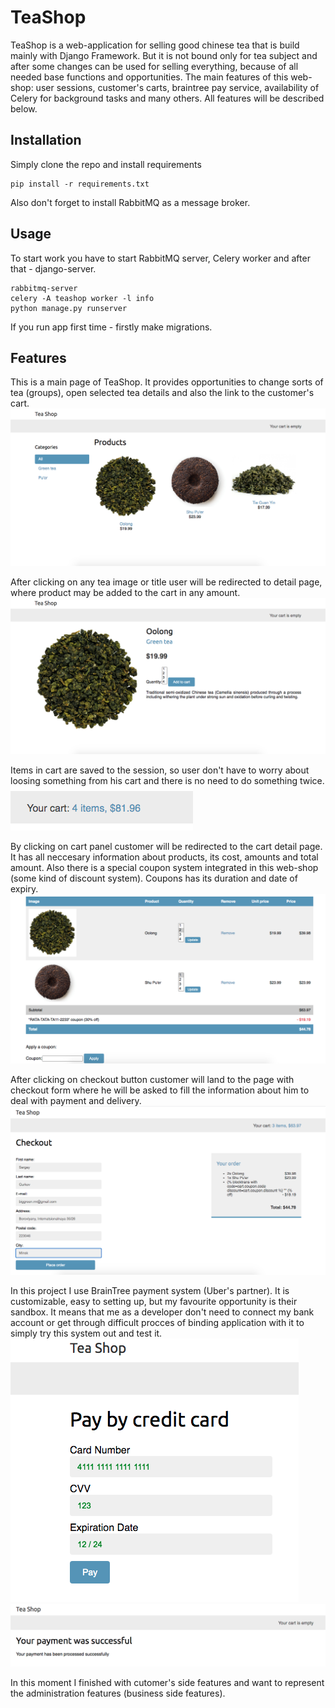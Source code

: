 # TeaShop

TeaShop is a web-application for selling good chinese tea that is build mainly with Django Framework. But it is not bound only for tea subject and after some changes can
be used for selling everything, because of all needed base functions and opportunities. The main features of this web-shop: user sessions, customer's carts,
braintree pay service, availability of Celery for background tasks and many others. All features will be described below.

## Installation

Simply clone the repo and install requirements
```
pip install -r requirements.txt
```
Also don't forget to install RabbitMQ as a message broker.

## Usage

To start work you have to start RabbitMQ server, Celery worker and after that - django-server.

```
rabbitmq-server
celery -A teashop worker -l info
python manage.py runserver
```
If you run app first time - firstly make migrations.

## Features

This is a main page of TeaShop. It provides opportunities to change sorts of tea (groups), open selected tea details and also the link to the customer's cart.
![Alt text](https://github.com/biggreenrm/TeaShop/blob/master/readme_screenshots/main_screen.png)

After clicking on any tea image or title user will be redirected to detail page, where product may be added to the cart in any amount.
![Alt text](https://github.com/biggreenrm/TeaShop/blob/master/readme_screenshots/product_details.png)

Items in cart are saved to the session, so user don't have to worry about loosing something from his cart and there is no need to do something twice.
![Alt text](https://github.com/biggreenrm/TeaShop/blob/master/readme_screenshots/cart_panel.png)

By clicking on cart panel customer will be redirected to the cart detail page. It has all neccesary information about products, its cost, amounts and total amount.
Also there is a special coupon system integrated in this web-shop (some kind of discount system). Coupons has its duration and date of expiry.
![Alt text](https://github.com/biggreenrm/TeaShop/blob/master/readme_screenshots/cart_details.png)

After clicking on checkout button customer will land to the page with checkout form where he will be asked to fill the information about him to deal with payment and delivery.
![Alt text](https://github.com/biggreenrm/TeaShop/blob/master/readme_screenshots/Checkout.png)

In this project I use BrainTree payment system (Uber's partner). It is customizable, easy to setting up, but my favourite opportunity is their sandbox. It means that me as a developer don't need to connect my bank account or get through difficult procces of binding application with it to simply try this system out and test it.
![Alt text](https://github.com/biggreenrm/TeaShop/blob/master/readme_screenshots/payment_braintree.png)
![Alt text](https://github.com/biggreenrm/TeaShop/blob/master/readme_screenshots/result.png)

In this moment I finished with cutomer's side features and want to represent the administration features (business side features). 
